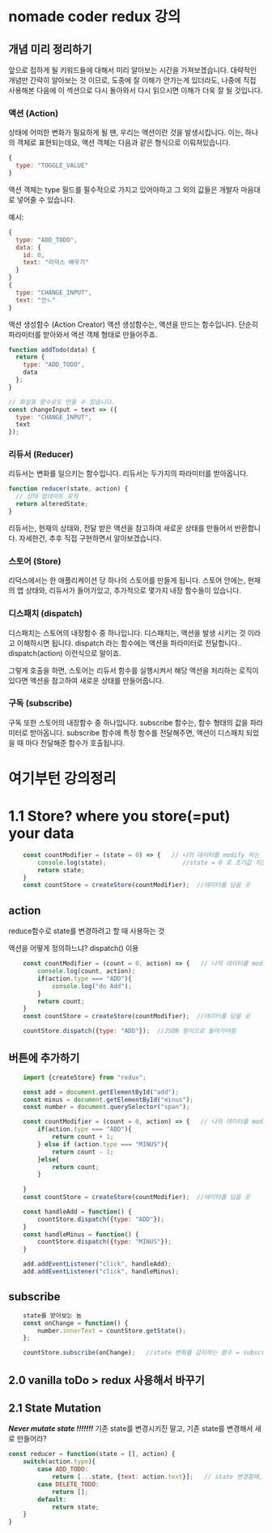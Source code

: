 # nomade coder redux 강의 

## 개념 미리 정리하기
앞으로 접하게 될 키워드들에 대해서 미리 알아보는 시간을 가져보겠습니다. 대략적인 개념만 간략히 알아보는 것 이므로, 도중에 잘 이해가 안가는게 있더라도, 나중에 직접 사용해본 다음에 이 섹션으로 다시 돌아와서 다시 읽으시면 이해가 더욱 잘 될 것입니다.

### 액션 (Action)
상태에 어떠한 변화가 필요하게 될 땐, 우리는 액션이란 것을 발생시킵니다. 이는, 하나의 객체로 표현되는데요, 액션 객체는 다음과 같은 형식으로 이뤄져있습니다.
```js
{
  type: "TOGGLE_VALUE"
}
```

액션 객체는 type 필드를 필수적으로 가지고 있어야하고 그 외의 값들은 개발자 마음대로 넣어줄 수 있습니다.

예시:
```js
{
  type: "ADD_TODO",
  data: {
    id: 0,
    text: "리덕스 배우기"
  }
}
{
  type: "CHANGE_INPUT",
  text: "안ㄴ"
}
```
액션 생성함수 (Action Creator)
액션 생성함수는, 액션을 만드는 함수입니다. 단순히 파라미터를 받아와서 액션 객체 형태로 만들어주죠.

```js
function addTodo(data) {
  return {
    type: "ADD_TODO",
    data
  };
}

// 화살표 함수로도 만들 수 있습니다.
const changeInput = text => ({ 
  type: "CHANGE_INPUT",
  text
});
```

### 리듀서 (Reducer)
리듀서는 변화를 일으키는 함수입니다. 리듀서는 두가지의 파라미터를 받아옵니다.
```js
function reducer(state, action) {
  // 상태 업데이트 로직
  return alteredState;
}
```
리듀서는, 현재의 상태와, 전달 받은 액션을 참고하여 새로운 상태를 만들어서 반환합니다. 자세한건, 추후 직접 구현하면서 알아보겠습니다.

### 스토어 (Store)
리덕스에서는 한 애플리케이션 당 하나의 스토어를 만들게 됩니다. 스토어 안에는, 현재의 앱 상태와, 리듀서가 들어가있고, 추가적으로 몇가지 내장 함수들이 있습니다.

### 디스패치 (dispatch)
디스패치는 스토어의 내장함수 중 하나입니다. 디스패치는, 액션을 발생 시키는 것 이라고 이해하시면 됩니다. dispatch 라는 함수에는 액션을 파라미터로 전달합니다.. dispatch(action) 이런식으로 말이죠.

그렇게 호출을 하면, 스토어는 리듀서 함수를 실행시켜서 해당 액션을 처리하는 로직이 있다면 액션을 참고하여 새로운 상태를 만들어줍니다.

### 구독 (subscribe)
구독 또한 스토어의 내장함수 중 하나입니다. subscribe 함수는, 함수 형태의 값을 파라미터로 받아옵니다. subscribe 함수에 특정 함수를 전달해주면, 액션이 디스패치 되었을 때 마다 전달해준 함수가 호출됩니다.

# 여기부턴 강의정리 
# 1.1 Store? where you store(=put) your data

```js
    const countModifier = (state = 0) => {   // 나의 데이터를 modify 하는 함수(=reducer). return 하는 값이 내 데이터다 (?)  
        console.log(state);                     //state = 0 로 초기값 지정 
        return state;
    } 
    const countStore = createStore(countModifier);  //데이터를 담을 곳 
```

## action
reduce함수로 state를 변경하려고 할 때 사용하는 것

액션을 어떻게 정의하느냐? dispatch() 이용

```js
    const countModifier = (count = 0, action) => {   // 나의 데이터를 modify 하는 함수. return 하는 값이 내 데이터다 (?)  => 리듀서 라고 부름 
        console.log(count, action);
        if(action.type === "ADD"){
            console.log("do Add");
        }
        return count;
    } 
    const countStore = createStore(countModifier);  //데이터를 담을 곳 

    countStore.dispatch({type: "ADD"});  //JSON 형식으로 들어가야함 
```

## 버튼에 추가하기
```js
    import {createStore} from "redux";

    const add = document.getElementById("add");
    const minus = document.getElementById("minus");
    const number = document.querySelector("span");

    const countModifier = (count = 0, action) => {   // 나의 데이터를 modify 하는 함수. return 하는 값이 내 데이터다 (?)  => 리듀서 라고 부름 
        if(action.type === "ADD"){
            return count + 1;
        } else if (action.type === "MINUS"){
            return count - 1;
        }else{
            return count;
        }
    
    } 
    const countStore = createStore(countModifier);  //데이터를 담을 곳 

    const handleAdd = function() {
        countStore.dispatch({type: "ADD"});
    }
    const handleMinus = function() {
        countStore.dispatch({type: "MINUS"});
    }

    add.addEventListener("click", handleAdd);
    add.addEventListener("click", handleMinus);
```
## subscribe 
```js
    state를 받아보는 놈 
    const onChange = function() {
        number.innerText = countStore.getState();
    };

    countStore.subscribe(onChange);   //state 변화를 감지하는 함수 = subscribe
```

## 2.0 vanilla toDo > redux 사용해서 바꾸기 

## 2.1 State Mutation
***Never mutate state !!!!!!!***
기존 state를 변경시키진 말고, 
기존 state를 변경해서 새로 만들어라?

```js
const reducer = function(state = [], action) {
    switch(action.type){
        case ADD_TODO:
            return [...state, {text: action.text}];   // state 변경할때, 기존거 건들지 말고 붙여서~ 
        case DELETE_TODO:
            return [];
        default:
            return state;
    }
}
```

